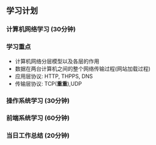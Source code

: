 ## 学习计划

### 计算机网络学习 (30分钟)

### 学习重点

- 计算机网络分层模型以及各层的作用
- 数据在两台计算机之间的整个网络传输过程(网站加载过程)
- 应用层协议: HTTP, THPPS, DNS
- 传输层协议: TCP(**重重**),UDP

### 操作系统学习 (30分钟)

### 前端系统学习 (60分钟)

### 当日工作总结 (20分钟)


